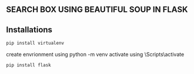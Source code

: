 ## SEARCH BOX USING BEAUTIFUL SOUP IN FLASK
                                                           
                                                           
                                                           
## Installations
 
 ```bash
pip install virtualenv
```
create envrionment using python -m venv <name>
activate using <name>\Scripts\activate

```bash
pip install flask
```
 

 
 

